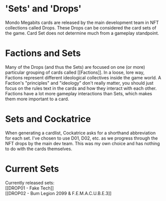 
# 'Sets' and 'Drops'

Mondo Megabits cards are released by the main development team in NFT collections called Drops. These Drops can be considered the card sets of the game. Card Set does not determine much from a gameplay standpoint. 

# Factions and Sets

Many of the Drops (and thus the Sets) are focused on one (or more) particular grouping of cards called [[Factions]]. In a loose, lore way, Factions represent different ideological collectives inside the game world. A Faction's "principles" and "ideology" don't really matter, you should just focus on the rules text in the cards and how they interact with each other. Factions have a lot more gameplay interactions than Sets, which makes them more important to a card.

# Sets and Cockatrice

When generating a cardlist, Cockatrice asks for a shorthand abbreviation for each set. I've chosen to use D01, D02, etc. as we progress through the NFT drops by the main dev team. This was my own choice and has nothing to do with the cards themselves.

# Current Sets

Currently released sets:  
[[DROP01 - Fake Tech]]  
[[DROP02 - Bum Legion 2099 & F.E.M.A.C.U.B.E.3]]  
